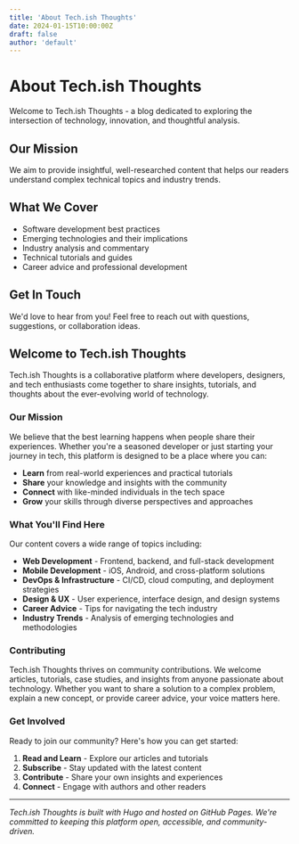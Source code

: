 ```yaml
---
title: 'About Tech.ish Thoughts'
date: 2024-01-15T10:00:00Z
draft: false
author: 'default'
---
```


# About Tech.ish Thoughts

Welcome to Tech.ish Thoughts - a blog dedicated to exploring the intersection of technology, innovation, and thoughtful analysis.

## Our Mission

We aim to provide insightful, well-researched content that helps our readers understand complex technical topics and industry trends.

## What We Cover

- Software development best practices
- Emerging technologies and their implications
- Industry analysis and commentary
- Technical tutorials and guides
- Career advice and professional development

## Get In Touch

We'd love to hear from you! Feel free to reach out with questions, suggestions, or collaboration ideas.

## Welcome to Tech.ish Thoughts

Tech.ish Thoughts is a collaborative platform where developers, designers, and tech enthusiasts come together to share insights, tutorials, and thoughts about the ever-evolving world of technology.

### Our Mission

We believe that the best learning happens when people share their experiences. Whether you're a seasoned developer or just starting your journey in tech, this platform is designed to be a place where you can:

- **Learn** from real-world experiences and practical tutorials
- **Share** your knowledge and insights with the community
- **Connect** with like-minded individuals in the tech space
- **Grow** your skills through diverse perspectives and approaches

### What You'll Find Here

Our content covers a wide range of topics including:

- **Web Development** - Frontend, backend, and full-stack development
- **Mobile Development** - iOS, Android, and cross-platform solutions
- **DevOps & Infrastructure** - CI/CD, cloud computing, and deployment strategies
- **Design & UX** - User experience, interface design, and design systems
- **Career Advice** - Tips for navigating the tech industry
- **Industry Trends** - Analysis of emerging technologies and methodologies

### Contributing

Tech.ish Thoughts thrives on community contributions. We welcome articles, tutorials, case studies, and insights from anyone passionate about technology. Whether you want to share a solution to a complex problem, explain a new concept, or provide career advice, your voice matters here.

### Get Involved

Ready to join our community? Here's how you can get started:

1. **Read and Learn** - Explore our articles and tutorials
2. **Subscribe** - Stay updated with the latest content
3. **Contribute** - Share your own insights and experiences
4. **Connect** - Engage with authors and other readers

---

_Tech.ish Thoughts is built with Hugo and hosted on GitHub Pages. We're committed to keeping this platform open, accessible, and community-driven._
